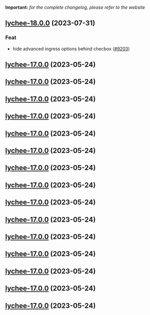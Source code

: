 **Important:**
*for the complete changelog, please refer to the website*










## [lychee-18.0.0](https://github.com/truecharts/charts/compare/lychee-17.0.0...lychee-18.0.0) (2023-07-31)

### Feat

- hide advanced ingress options behind checbox ([#9203](https://github.com/truecharts/charts/issues/9203))
  
  


## [lychee-17.0.0](https://github.com/truecharts/charts/compare/lychee-16.0.26...lychee-17.0.0) (2023-05-24)




## [lychee-17.0.0](https://github.com/truecharts/charts/compare/lychee-16.0.26...lychee-17.0.0) (2023-05-24)




## [lychee-17.0.0](https://github.com/truecharts/charts/compare/lychee-16.0.26...lychee-17.0.0) (2023-05-24)




## [lychee-17.0.0](https://github.com/truecharts/charts/compare/lychee-16.0.26...lychee-17.0.0) (2023-05-24)




## [lychee-17.0.0](https://github.com/truecharts/charts/compare/lychee-16.0.26...lychee-17.0.0) (2023-05-24)




## [lychee-17.0.0](https://github.com/truecharts/charts/compare/lychee-16.0.26...lychee-17.0.0) (2023-05-24)




## [lychee-17.0.0](https://github.com/truecharts/charts/compare/lychee-16.0.26...lychee-17.0.0) (2023-05-24)




## [lychee-17.0.0](https://github.com/truecharts/charts/compare/lychee-16.0.26...lychee-17.0.0) (2023-05-24)




## [lychee-17.0.0](https://github.com/truecharts/charts/compare/lychee-16.0.26...lychee-17.0.0) (2023-05-24)




## [lychee-17.0.0](https://github.com/truecharts/charts/compare/lychee-16.0.26...lychee-17.0.0) (2023-05-24)




## [lychee-17.0.0](https://github.com/truecharts/charts/compare/lychee-16.0.26...lychee-17.0.0) (2023-05-24)




## [lychee-17.0.0](https://github.com/truecharts/charts/compare/lychee-16.0.26...lychee-17.0.0) (2023-05-24)




## [lychee-17.0.0](https://github.com/truecharts/charts/compare/lychee-16.0.26...lychee-17.0.0) (2023-05-24)




## [lychee-17.0.0](https://github.com/truecharts/charts/compare/lychee-16.0.26...lychee-17.0.0) (2023-05-24)




## [lychee-17.0.0](https://github.com/truecharts/charts/compare/lychee-16.0.26...lychee-17.0.0) (2023-05-24)

